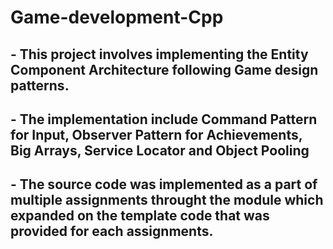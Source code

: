 # Game-development-Cpp
## - This project involves implementing the Entity Component Architecture following Game design patterns.
## - The implementation include Command Pattern for Input, Observer Pattern for Achievements, Big Arrays, Service Locator and Object Pooling
## - The source code was implemented as a part of multiple assignments throught the module which expanded on the template code that was provided for each assignments.
